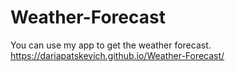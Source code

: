 # Weather-Forecast
You can use my app to get the weather forecast.
https://dariapatskevich.github.io/Weather-Forecast/
